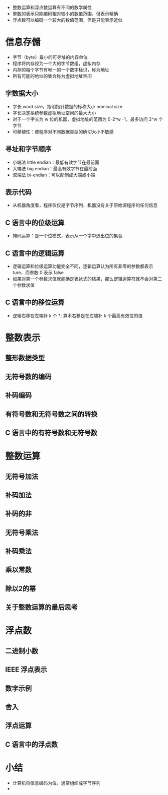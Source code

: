 * 整数运算和浮点数运算有不同的数学属性
* 整数的表示只能编码相对较小的数值范围，但表示精确
* 浮点数可以编码一个较大的数值范围，但是只能表示近似

# 信息存儲

* 字节（byte）最小的可寻址的内存单位
* 程序将内存视为一个大的字节数组，虚拟内存
* 内存的每个字节有唯一的一个数字标识，称为地址
* 所有可能的地址的集合称为虚拟地址空间

## 字数据大小

* 字长 word size，指明指针数据的标称大小 nominal size
* 字长决定系统参数虚拟地址空间的最大大小
* 对于一个字长为 w 位的机器，虚拟地址的范围为 0-2^w -1，最多访问 2^w 个字节
* 可移植性：使程序对不同数据类型的确切大小不敏感

## 寻址和字节顺序

* 小端法 little endian：最低有效字节在最前面
* 大端法 big endian：最高有效字节在最前面
* 双端法 bi-endian：可以配制成大端或小端

## 表示代码

* 从机器角度看，程序仅仅是字节序列，机器没有关于原始源程序的任何信息

## C 语言中的位级运算

* 掩码运算：是一个位模式，表示从一个字中选出位的集合

## C 语言中的逻辑运算

* 逻辑运算和位级运算功能完全不同，逻辑运算认为所有非零的参数都表示 ture，而参数 0 表示 false
* 如果对第一个参数求值就能确定表达式的结果，那么逻辑运算符就不会对第二个参数求值

## C 语言中的移位运算

* 逻辑右移在左端补 k 个 *; 算术右移是在左端补 k 个最高有效位的值

# 整数表示



## 整形数据类型



## 无符号数的编码



## 补码编码



## 有符号数和无符号数之间的转换



## C 语言中的有符号数和无符号数



# 整数运算



## 无符号加法



## 补码加法



## 补码的非



## 无符号乘法



## 补码乘法



## 乘以常数



## 除以2的幂



## 关于整数运算的最后思考



# 浮点数



## 二进制小数



## IEEE 浮点表示



## 数字示例



## 舍入



## 浮点运算



## C 语言中的浮点数



# 小结

* 计算机将信息编码为位，通常组织成字节序列
* 


